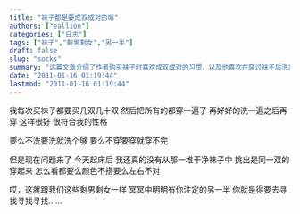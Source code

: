 ```yaml
---
title: "袜子都是要成双成对的嘛"
authors: ["eallion"]
categories: ["日志"]
tags: ["袜子","剩男剩女","另一半"]
draft: false
slug: "socks"
summary: "这篇文章介绍了作者购买袜子时喜欢成双成对的习惯，以及他喜欢在穿过袜子后洗净再穿。然而，作者今天起床后发现找不到一双同样的袜子，要么颜色不搭，要么左右不对。作者将这个情况比喻为剩男剩女需要寻找注定的另一半。"
date: "2011-01-16 01:19:44"
lastmod: "2011-01-16 01:19:44"
---
```


我每次买袜子都要买几双几十双
然后把所有的都穿一遍了
再好好的洗一遍之后再穿
这样很好
很符合我的性格

要么不洗要洗就洗个够
要么不穿要穿就穿不完

但是现在问题来了
今天起床后
我还真的没有从那一堆干净袜子中
挑出是同一双的穿起来
怎么看都要么颜色不搭要么左右不对

哎，这就跟我们这些剩男剩女一样
冥冥中明明有你注定的另一半
你就是得要去寻找寻找寻找……

